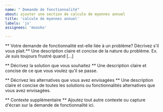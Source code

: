```yaml
---
name: " Demande de fonctionnalité"
about: ajouter une section de calcule de myennes annuel
title: 'calcule de myennes annuel'
labels: 'js'
assignees: 'moasko'

---
```


** Votre demande de fonctionnalité est-elle liée à un problème? Décrivez s'il vous plait.**
Une description claire et concise de la nature du problème. Ex. Je suis toujours frustré quand [...]

** Décrivez la solution que vous souhaitez **
Une description claire et concise de ce que vous voulez qu'il se passe.

** Décrivez les alternatives que vous avez envisagées **
Une description claire et concise de toutes les solutions ou fonctionnalités alternatives que vous avez envisagées.

** Contexte supplémentaire **
Ajoutez tout autre contexte ou capture d'écran sur la demande de fonctionnalité ici.
